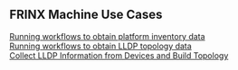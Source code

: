 ## FRINX Machine Use Cases
[Running workflows to obtain platform inventory data](FRINX_Machine/Use_Cases/Running_workflows_to_obtain_platform_inventory_data/use_case_obtain_platform_inventory.md)  
[Running workflows to obtain LLDP topology data](FRINX_Machine/Use_Cases/Running_workflows_to_obtain_LLDP_topology_data/Use_case_Obtain_LLDP_Topology.md)  
[Collect LLDP Information from Devices and Build Topology](FRINX_Machine/Use_Cases/Collect_LLDP_Information_from_Devices_and_Build_Topology/Use_case_Collect_LLDP_Info.md)  
